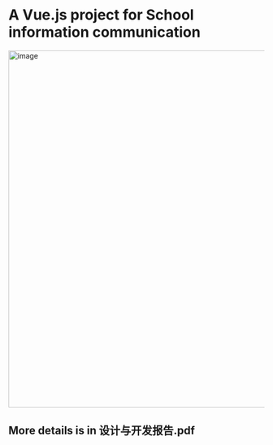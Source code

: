# A Vue.js project for School information communication
<img width="702" alt="image" src="https://github.com/liuyt929/edu_information-platform/assets/90092939/34458e4c-0aa9-43e8-ac33-774ab2b5e9bd">

## More details is in 设计与开发报告.pdf
